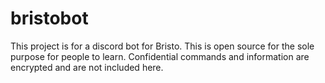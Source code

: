 # bristobot
This project is for a discord bot for Bristo.
This is open source for the sole purpose for people to learn.
Confidential commands and information are encrypted and are not included here. 
